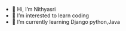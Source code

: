 - 👋 Hi, I’m Nithyasri
- 👀 I’m interested to learn coding
- 🌱 I’m currently learning Django python,Java

<!---
code03112003/code03112003 is a ✨ special ✨ repository because its `README.md` (this file) appears on your GitHub profile.
You can click the Preview link to take a look at your changes.
--->
